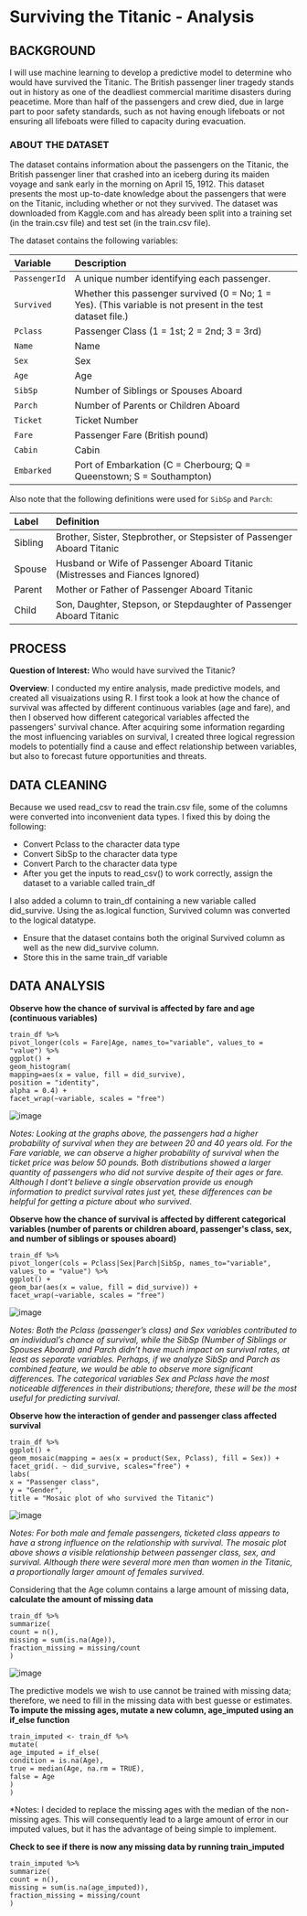 # Surviving the Titanic - Analysis

## BACKGROUND
I will use machine learning to develop a predictive model to determine who would have survived the Titanic. The British passenger liner tragedy stands out in history as one of the deadliest commercial maritime disasters during peacetime. More than half of the passengers and crew died, due in large part to poor safety standards, such as not having enough lifeboats or not ensuring all lifeboats were filled to capacity during evacuation.

### ABOUT THE DATASET
The dataset contains information about the passengers on the Titanic, the British passenger liner that crashed into an iceberg during its maiden voyage and sank early in the morning on April 15, 1912. This dataset presents the most up-to-date knowledge about the passengers that were on the Titanic, including whether or not they survived. The dataset was downloaded from Kaggle.com and has already been split into a training set (in the train.csv file) and test set (in the train.csv file).

The dataset contains the following variables:

| Variable    | Description                                                           |
| :-----------| :-------------------------------------------------------------------- |
| `PassengerId`    | A unique number identifying each passenger.                          |
| `Survived`  | Whether this passenger survived (0 = No; 1 = Yes). (This variable is not present in the test dataset file.)                     |
| `Pclass`    | Passenger Class (1 = 1st; 2 = 2nd; 3 = 3rd)                           |
| `Name`      | Name                                                                  |
| `Sex`       | Sex                                                                   |
| `Age`       | Age                                                                   |
| `SibSp`     | Number of Siblings or Spouses Aboard                                     |
| `Parch`     | Number of Parents or Children Aboard                                     |
| `Ticket`    | Ticket Number                                                         |
| `Fare`      | Passenger Fare (British pound)                                        |
| `Cabin`     | Cabin                                                                 |
| `Embarked`  | Port of Embarkation (C = Cherbourg; Q = Queenstown; S = Southampton)  |


Also note that the following definitions were used for `SibSp` and `Parch`:

| Label        | Definition                                                                   |
| :----------- | :--------------------------------------------------------------------        |
| Sibling      | Brother, Sister, Stepbrother, or Stepsister of Passenger Aboard Titanic      |
| Spouse       | Husband or Wife of Passenger Aboard Titanic (Mistresses and Fiances Ignored) |
| Parent       | Mother or Father of Passenger Aboard Titanic                                 |
| Child        | Son, Daughter, Stepson, or Stepdaughter of Passenger Aboard Titanic          |

## PROCESS
**Question of Interest:** Who would have survived the Titanic?

**Overview**: I conducted my entire analysis, made predictive models, and created all visuaizations using R. I first took a look at how the chance of survival was affected by different continuous variables (age and fare), and then I observed how different categorical variables affected the passengers' survival chance. After acquiring some information regarding the most influencing variables on survival, I created three logical regression models to potentially find a cause and effect relationship between variables, but also to forecast future opportunities and threats.

## DATA CLEANING
Because we used read_csv to read the train.csv file, some of the columns were converted into inconvenient data types. I fixed this by doing the following:
- Convert Pclass to the character data type
- Convert SibSp to the character data type
- Convert Parch to the character data type
- After you get the inputs to read_csv() to work correctly, assign the dataset to a variable called train_df

I also added a column to train_df containing a new variable called did_survive. Using the as.logical function, Survived column was converted to the logical datatype.
- Ensure that the dataset contains both the original Survived column as well as the new did_survive column.
- Store this in the same train_df variable

## DATA ANALYSIS

**Observe how the chance of survival is affected by fare and age (continuous variables)**
```
train_df %>%
pivot_longer(cols = Fare|Age, names_to="variable", values_to = "value") %>%
ggplot() +
geom_histogram(
mapping=aes(x = value, fill = did_survive),
position = "identity",
alpha = 0.4) +
facet_wrap(~variable, scales = "free")
```

![image](https://user-images.githubusercontent.com/106201440/225178489-8739335d-1813-4bcf-9726-e98e4227efee.png)

*Notes: Looking at the graphs above, the passengers had a higher probability of survival when they are between 20 and 40 years old. For the Fare variable, we can observe a higher probability of survival when the ticket price was below 50 pounds. Both distributions showed a larger quantity of passengers who did not survive despite of their ages or fare. Although I dont’t believe a single observation provide us enough information to predict survival rates just yet, these differences can
be helpful for getting a picture about who survived.*

**Observe how the chance of survival is affected by different categorical variables (number of parents or children aboard, passenger's class, sex, and number of siblings or spouses aboard)**
```
train_df %>%
pivot_longer(cols = Pclass|Sex|Parch|SibSp, names_to="variable", values_to = "value") %>%
ggplot() +
geom_bar(aes(x = value, fill = did_survive)) +
facet_wrap(~variable, scales = "free")
```
![image](https://user-images.githubusercontent.com/106201440/225178977-268cef29-4191-48ab-9752-7c774504d471.png)

*Notes: Both the Pclass (passenger’s class) and Sex variables contributed to an individual’s chance of survival, while the SibSp (Number of Siblings or Spouses Aboard) and Parch didn’t have much impact on survival rates, at least as separate variables. Perhaps, if we analyze SibSp and Parch as combined feature, we would be able to observe more significant differences. The categorical variables Sex and Pclass have the most noticeable differences in their distributions; therefore,
these will be the most useful for predicting survival.*

**Observe how the interaction of gender and passenger class affected survival**

```
train_df %>%
ggplot() +
geom_mosaic(mapping = aes(x = product(Sex, Pclass), fill = Sex)) +
facet_grid(. ~ did_survive, scales="free") +
labs(
x = "Passenger class",
y = "Gender",
title = "Mosaic plot of who survived the Titanic")
```

![image](https://user-images.githubusercontent.com/106201440/225181229-4d99c6d3-ed2c-4556-974d-1c7b7cbb08fd.png)

*Notes: For both male and female passengers, ticketed class appears to have a strong influence on the relationship with survival. The mosaic plot above shows a visible relationship between passenger class, sex, and survival. Although there were several more men than women in the Titanic, a proportionally larger amount of females  survived.*

Considering that the Age column contains a large amount of missing data, **calculate the amount of missing data**

```
train_df %>%
summarize(
count = n(),
missing = sum(is.na(Age)),
fraction_missing = missing/count
)
```
![image](https://user-images.githubusercontent.com/106201440/225182160-fa1b8671-2165-405b-8530-8636a20375c5.png)

The predictive models we wish to use cannot be trained with missing data; therefore, we need to fill in the missing data with best guesse or estimates. **To impute the missing ages, mutate a new column, age_imputed using an if_else function** 

```
train_imputed <- train_df %>%
mutate(
age_imputed = if_else(
condition = is.na(Age),
true = median(Age, na.rm = TRUE),
false = Age
)
)
```
*Notes: I decided to replace the missing ages with the median of the non-missing ages. This will consequently lead to a large amount of error in our imputed values, but it has the advantage of being simple to implement.

**Check to see if there is now any missing data by running train_imputed**

```
train_imputed %>%
summarize(
count = n(),
missing = sum(is.na(age_imputed)),
fraction_missing = missing/count
)
```
